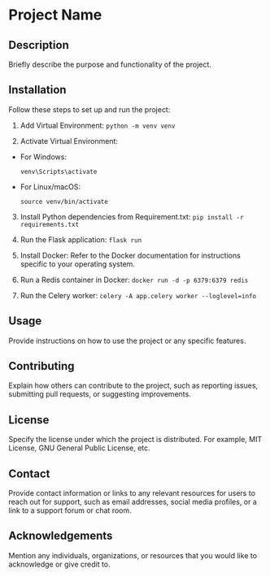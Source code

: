 # Project Name

## Description

Briefly describe the purpose and functionality of the project.

## Installation

Follow these steps to set up and run the project:

1. Add Virtual Environment:
   `python -m venv venv`

2. Activate Virtual Environment:

- For Windows:
  ```
  venv\Scripts\activate
  ```
- For Linux/macOS:
  ```
  source venv/bin/activate
  ```

3. Install Python dependencies from Requirement.txt:
   `pip install -r requirements.txt`

4. Run the Flask application:
   `flask run`

5. Install Docker: Refer to the Docker documentation for instructions specific to your operating system.

6. Run a Redis container in Docker:
   `docker run -d -p 6379:6379 redis`

7. Run the Celery worker:
   `celery -A app.celery worker --loglevel=info`

## Usage

Provide instructions on how to use the project or any specific features.

## Contributing

Explain how others can contribute to the project, such as reporting issues, submitting pull requests, or suggesting improvements.

## License

Specify the license under which the project is distributed. For example, MIT License, GNU General Public License, etc.

## Contact

Provide contact information or links to any relevant resources for users to reach out for support, such as email addresses, social media profiles, or a link to a support forum or chat room.

## Acknowledgements

Mention any individuals, organizations, or resources that you would like to acknowledge or give credit to.
